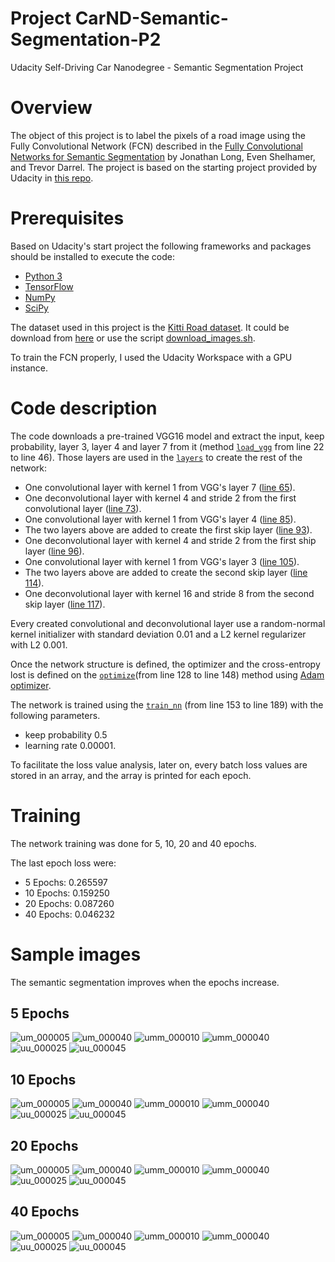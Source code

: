 # Project CarND-Semantic-Segmentation-P2
Udacity Self-Driving Car Nanodegree - Semantic Segmentation Project

# Overview

The object of this project is to label the pixels of a road image using the Fully Convolutional Network (FCN) described in the [Fully Convolutional Networks for Semantic Segmentation](https://people.eecs.berkeley.edu/~jonlong/long_shelhamer_fcn.pdf) by Jonathan Long, Even Shelhamer, and Trevor Darrel. The project is based on the starting project provided by Udacity in [this repo](https://github.com/udacity/CarND-Semantic-Segmentation).

# Prerequisites

Based on Udacity's start project the following frameworks and packages should be installed to execute the code:

- [Python 3](https://www.python.org/)
- [TensorFlow](https://www.tensorflow.org/)
- [NumPy](http://www.numpy.org/)
- [SciPy](https://www.scipy.org/)


The dataset used in this project is the [Kitti Road dataset](http://www.cvlibs.net/datasets/kitti/eval_road.php). It could be download from [here](http://www.cvlibs.net/download.php?file=data_road.zip) or use the script [download_images.sh](./data/download_images.sh).

To train the FCN properly, I used the Udacity Workspace with a GPU instance.

# Code description

The code downloads a pre-trained VGG16 model and extract the input, keep probability, layer 3, layer 4 and layer 7 from it (method [`load_vgg`](./main.py#L22) from line 22 to line 46). Those layers are used in the [`layers`](./main.py#L51) to create the rest of the network:

- One convolutional layer with kernel 1 from VGG's layer 7 ([line 65](./main.py#L65)).
- One deconvolutional layer with kernel 4 and stride 2 from the first convolutional layer ([line 73](./main.py#L73)).
- One convolutional layer with kernel 1 from VGG's layer 4 ([line 85](./main.py#L85)).
- The two layers above are added to create the first skip layer ([line 93](./main.py#L93)).
- One deconvolutional layer with kernel 4 and stride 2 from the first ship layer ([line 96](./main.py#L96)).
- One convolutional layer with kernel 1 from VGG's layer 3 ([line 105](./main.py#L105)).
- The two layers above are added to create the second skip layer ([line 114](./main.py#L114)).
- One deconvolutional layer with kernel 16 and stride 8 from the second skip layer ([line 117](./main.py#L117)).

Every created convolutional and deconvolutional layer use a random-normal kernel initializer with standard deviation 0.01 and a L2 kernel regularizer with L2 0.001.

Once the network structure is defined, the optimizer and the cross-entropy lost is defined on the [`optimize`](./main.py#L128)(from line 128 to line 148) method using [Adam optimizer](https://en.wikipedia.org/wiki/Stochastic_gradient_descent#Adam).

The network is trained using the [`train_nn`](./main.py#L153) (from line 153 to line 189) with the following parameters.
- keep probability 0.5 
- learning rate 0.00001. 

To facilitate the loss value analysis, later on, every batch loss values are stored in an array, and the array is printed for each epoch.

# Training

The network training was done for 5, 10, 20 and 40 epochs.

The last epoch loss were:

- 5 Epochs: 0.265597
- 10 Epochs: 0.159250
- 20 Epochs: 0.087260
- 40 Epochs: 0.046232

# Sample images

The semantic segmentation improves when the epochs increase.


## 5 Epochs

![um_000005](runs/epochs_5/1542546967.3103185/um_000005.png)
![um_000040](runs/epochs_5/1542546967.3103185/um_000040.png)
![umm_000010](runs/epochs_5/1542546967.3103185/umm_000010.png)
![umm_000040](runs/epochs_5/1542546967.3103185/umm_000040.png)
![uu_000025](runs/epochs_5/1542546967.3103185/uu_000025.png)
![uu_000045](runs/epochs_5/1542546967.3103185/uu_000045.png)

## 10 Epochs

![um_000005](runs/epochs_10/1542547989.2298753/um_000005.png)
![um_000040](runs/epochs_10/1542547989.2298753/um_000040.png)
![umm_000010](runs/epochs_10/1542547989.2298753/umm_000010.png)
![umm_000040](runs/epochs_10/1542547989.2298753/umm_000040.png)
![uu_000025](runs/epochs_10/1542547989.2298753/uu_000025.png)
![uu_000045](runs/epochs_10/1542547989.2298753/uu_000045.png)

## 20 Epochs

![um_000005](runs/epochs_20/1542549928.3546426/um_000005.png)
![um_000040](runs/epochs_20/1542549928.3546426/um_000040.png)
![umm_000010](runs/epochs_20/1542549928.3546426/umm_000010.png)
![umm_000040](runs/epochs_20/1542549928.3546426/umm_000040.png)
![uu_000025](runs/epochs_20/1542549928.3546426/uu_000025.png)
![uu_000045](runs/epochs_20/1542549928.3546426/uu_000045.png)

## 40 Epochs

![um_000005](runs/epochs_40/1542553329.569895/um_000005.png)
![um_000040](runs/epochs_40/1542553329.569895/um_000040.png)
![umm_000010](runs/epochs_40/1542553329.569895/umm_000010.png)
![umm_000040](runs/epochs_40/1542553329.569895/umm_000040.png)
![uu_000025](runs/epochs_40/1542553329.569895/uu_000025.png)
![uu_000045](runs/epochs_40/1542553329.569895/uu_000045.png)

